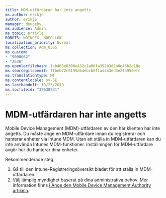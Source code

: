 ```yaml
---
title: MDM-utfärdaren har inte angetts
ms.author: erikje
author: erikje
manager: dougeby
ms.audience: Admin
ms.topic: article
ROBOTS: NOINDEX, NOFOLLOW
localization_priority: Normal
ms.collection: Adm_O365
ms.custom:
- "9000662"
- "2636"
ms.openlocfilehash: 1cb463e0300e432c2a06fa392b3d2b6e45b2d18e
ms.sourcegitcommit: ffbeb72c9199ab4ebcb0f1ad443ed3e2f4950efc
ms.translationtype: MT
ms.contentlocale: sv-SE
ms.lasthandoff: 10/23/2019
ms.locfileid: "37638231"
---
```

# <a name="your-mdm-authority-is-not-set"></a>MDM-utfärdaren har inte angetts

Mobile Device Management (MDM)-utfärdaren av den här klienten har inte angetts. Du måste ange en MDM-utfärdare innan du registrerar och hanterar enheter via Intune MDM. Utan att ställa in MDM-utfärdaren kan du inte använda Intunes MDM-funktioner. Inställningen för MDM-utfärdare avgör hur du hanterar dina enheter.

Rekommenderade steg:
1. Gå till den Intune-Registreringsöversikt bladet för att ställa in MDM-utfärdaren.
2. Välj lämplig myndighet baserat på dina administrativa behov. Mer information finns [i Ange den Mobile Device Management Authority artikeln](https://docs.microsoft.com/intune/mdm-authority-set).
